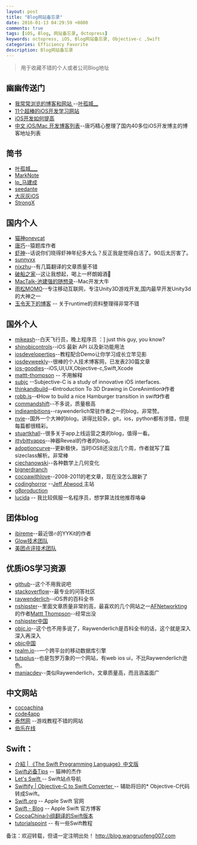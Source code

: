 ```yaml
---
layout: post
title: "Blog网站备忘录"
date: 2016-01-13 04:29:59 +0800
comments: true
tags: [iOS, Blog, 网站备忘录, Octopress]
keywords: octopress, iOS, Blog网站备忘录, Objective-c ,Swift
categories: Efficiency Favorite
description: Blog网站备忘录
---
```


> 用于收藏不错的个人或者公司Blog地址


## 幽幽传送门
* [我常常浏览的博客和网站
](http://www.jianshu.com/p/e5353a1a752c) --[叶孤城__](http://www.jianshu.com/users/b82d2721ba07)
* [11个超棒的iOS开发学习网站](http://www.cocoachina.com/ios/20150626/11348.html)
* [iOS开发如何提高](http://blog.devtang.com/blog/2014/07/27/ios-levelup-tips/)
* [中文 iOS/Mac 开发博客列表](https://github.com/tangqiaoboy/iOSBlogCN-)--唐巧精心整理了国内40多位iOS开发博主的博客地址列表



## 简书
* [叶孤城___](http://www.jianshu.com/users/b82d2721ba07/latest_articles)
* [MarkNote](http://www.jianshu.com/users/39eeabac725a/latest_articles)
* [lp_马建成](http://www.jianshu.com/users/384f80cdc57b/latest_articles)
* [seedante
](http://www.jianshu.com/users/7ba5d9065301/latest_articles)
* [大灰灰iOS](http://www.jianshu.com/users/960f3b94323a/latest_articles)
* [StrongX](http://www.jianshu.com/users/56475732c6e9/latest_articles)



## 国内个人
* [猫神onevcat](http://onevcat.com/?from=inf&wvr=5&loc=infblog)
* [唐巧](http://blog.devtang.com/)--猿题库作者
* [虾神](http://blog.txx.im/?from=inf&wvr=5&loc=infblog)--话说你们晓得虾神年纪多大么？反正我是觉得白活了。90后太厉害了。
* [sunnyxx](http://blog.sunnyxx.com/2015/05/17/cell-height-calculation/)
* [nixzhu](https://github.com/nixzhu/dev-blog)--有几篇翻译的文章质量不错
* [破船之家](http://beyondvincent.com)--这让我想起，喝上一杯朗姆酒🍺
* [MacTalk-池建强的随想录](http://macshuo.com/?page_id=93)--Mac开发大牛
* [雨松MOMO](http://www.xuanyusong.com)--专注移动互联网，专注Unity3D游戏开发,国内最早开发Unity3d的大神之一
* [玉令天下的博客](http://yulingtianxia.com) -- 关于runtime的资料整理得非常不错

## 国外个人
* [mikeash](https://www.mikeash.com)--白天飞行员，晚上程序员 ：] just this guy, you know?
* [shinobicontrols](https://www.shinobicontrols.com/blog)--iOS 最新 API 以及新功能用法
* [iosdevelopertips](http://iosdevelopertips.com/user-interface/custom-visual-calendar-control-for-ios.html)--教程配合Demo让你学习成长立竿见影
* [iosdevweekly](http://iosdevweekly.com)--很棒的个人技术博客网，已发表230篇文章
* [ios-goodies](http://ios-goodies.com)--iOS,UI,UX,Objective-c,Swift,Xcode
* [mattt-thompson](http://nshipster.cn/authors/mattt-thompson/) -- 不用解释
* [subjc](http://subjc.com) --Subjective-C is a study of innovative iOS interfaces.
* [thinkandbuild](http://www.thinkandbuild.it)--《Introduction To 3D Drawing in CoreAnimtion》作者
* [robb.is](http://robb.is/)--《How to build a nice Hamburger transition in swift》作者
* [commandshift](http://commandshift.co.uk)--不多说，质量极高
* [indieambitions](http://indieambitions.com/)--raywenderlich常驻作者之一的blog，非常赞。
* [nvie](http://nvie.com)--国外一个大神的blog，讲得比较杂，git，ios，python都有涉猎，但是每篇都很精彩。
* [stuartkhall](http://stuartkhall.com)--很多关于app上线运营之类的blog，值得一看。
* [ittybittyapps](http://blog.ittybittyapps.com)--神器Reveal的作者的blog。
* [adoptioncurve](http://adoptioncurve.net/)--更新极快，当时iOS8还没出几个周，作者就写了篇sizeclass解析。非常棒
* [ciechanowski](http://ciechanowski.me)--各种数学上几何变化
* [bignerdranch](https://www.bignerdranch.com/blog/)
* [cocoawithlove](http://www.cocoawithlove.com)--2008-2011的老文章，现在没怎么跟新了
* [codinghorror](http://blog.codinghorror.com/) --[Jeff Atwood ](https://twitter.com/codinghorror)主站
* [g8production](http://www.g8production.com/)
* [lucida](http://lucida.me/about/) -- 我比较佩服一名程序员，想学算法找他推荐咯😁

## 团体blog
* [ibireme](http://blog.ibireme.com)--最近很🔥的YYKit的作者
* [Glow技术团队](http://tech.glowing.com/cn/)
* [美团点评技术团队](http://tech.meituan.com)


## 优质iOS学习资源
* [github](https://github.com)--这个不用我说吧
* [stackoverflow](http://stackoverflow.com)--最专业的问答社区
* [raywenderlich]( http://www.raywenderlich.com)--iOS界的百科全书
* [nshipster](http://nshipster.com)--里面文章质量非常的高，最喜欢的几个网站之一[AFNetworkting](https://github.com/AFNetworking/AFNetworking)的作者[Mattt Thompson](http://nshipster.com/authors/mattt-thompson/)--经常出没
* [nshipster中国](http://nshipster.cn)
* [objc.io](http://www.objc.io)--这个也不用多说了，Raywenderlich是百科全书的话，这个就是深入深入再深入
* [objc中国](http://objcio.cn)
* [realm.io](https://realm.io)--一个跨平台的移动数据库引擎
* [tutsplus](http://tutsplus.com/)--也是包罗万象的一个网站，有web ios ui，不比Raywenderlich逊色。
* [maniacdev](https://maniacdev.com)--类似Raywenderlich，文章质量高，而且涵盖面广

## 中文网站
* [cocoachina](http://www.cocoachina.com)
* [code4app](http://www.code4app.com)
* [泰然网](http://www.tairan.com) --游戏教程不错的网站
* [伯乐在线](http://blog.jobbole.com)

## Swift：

* [介紹 | 《The Swift Programming Language》中文版](http://wiki.jikexueyuan.com/project/swift/)
* [Swift必备Tips](http://swifter.tips) -- 猫神的杰作
* [Let's Swift ](http://letsswift.com/swift-site-index/) -- Swift站点导航
* [Swiftify | Objective-C to Swift Converter ](https://objectivec2swift.com/#/converter/code) -- 辅助将旧的* Objective-C代码转成Swift。
* [Swift.org](https://swift.org) -- Apple Swift 官网
* [Swift - Blog](https://developer.apple.com/swift/blog/) -- Apple Swift 官方博客
* [CocoaChina小组翻译的Swift版本](https://github.com/CocoaChina-editors/Welcome-to-Swift)
* [tutorialspoint](http://www.tutorialspoint.com/swift/swift_environment.htm) -- 有一些Swift教程


备注：欢迎转载，但请一定注明出处！ <http://blog.wangruofeng007.com>

